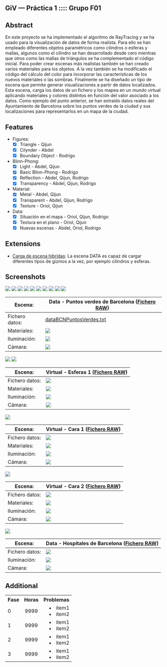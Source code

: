 GiV — Práctica 1 :::: Grupo F01
--------
## Abstract

En este proyecto se ha implementado el algoritmo de RayTracing y se ha usado para la visualización de datos de forma realista. Para ello se han empleado diferentes objetos paramétricos como cilindros o  esferas y mallas, algunos como el cilindro se han desarrollado desde cero mientras que otros como las mallas de triángulos se ha complementado el código inicial.
Para poder crear escenas más realistas también se han creado varios materiales para los objetos. A la vez también se ha modificado el código del cálculo del color para incorporar las características de los nuevos materiales o las sombras.
Finalmente se ha diseñado un tipo de escena que permite generar visualizaciones a partir de datos localizados. Esta escena, carga los datos de un fichero y los mapea en un mundo virtual aplicando materiales y colores distintos en función del valor asociado a los datos.
Como ejemplo del punto anterior, se han extraído datos reales del Ayuntamiento de Barcelona sobre los puntos verdes de la ciudad y sus localizaciones para representarlos en un mapa de la ciudad.

## Features

* Figures:
    - [X] Triangle - Qijun
    - [X] Cilynder - Abdel
    - [X] Boundary Object - Rodrigo
* Blinn-Phong:
    - [X] Light - Abdel, Qijun
    - [X] Basic Blinn-Phong - Rodrigo
    - [X] Reflection - Abdel, Qijun, Rodrigo
    - [X] Transparency - Abdel, Qijun, Rodrigo
* Material:
    - [X] Metal - Abdel, Qijun
    - [X] Transparent - Abdel, Qijun, Rodrigo
    - [X] Texture - Oriol, Qijun
* Data:
    - [X] Situación en el mapa - Oriol, Qijun, Rodrigo
    - [X] Textura en el plano - Oriol, Qijun
    - [X] Nuevas escenas - Abdel, Oriol, Rodrigo

## Extensions

* <ins>Carga de escena híbridas</ins>: La escena DATA es capaz de cargar diferentes tipos de gizmos a la vez, por ejemplo cilindros y esferas.

## Screenshots
![](https://i.imgur.com/kM5vTC3.png)
![](https://i.imgur.com/D6UvTQo.png)
![](https://i.imgur.com/H5Df2hu.png)
![](https://i.imgur.com/xTPIUK6.png)
![](https://i.imgur.com/dt4UBGX.png)
![](https://i.imgur.com/Oetp8uE.png)
![](https://i.imgur.com/I2TYz5u.png)
![](https://i.imgur.com/N5AwqlP.png)
![](https://i.imgur.com/8kULdvL.png)
![](https://i.imgur.com/W5ZBxk0.png)

| Escena:        	| Data - Puntos verdes de Barcelona ([Fichero RAW](https://pastebin.com/6LxqsarW)) 	|
|----------------	|-----------------------------------------------------	|
| Fichero datos: 	| [dataBCNPuntosVerdes.txt](https://github.com/GiVD2019/dataray-f01/blob/master/resources/dataBCNPuntosVerdes.txt)                             	|
| Materiales:    	| ![](https://i.imgur.com/CFfRjly.png)                	|
| Iluminación:   	| ![](https://i.imgur.com/EiAarzO.png)                	|
| Cámara:        	| ![](https://i.imgur.com/ZjNMaqa.png)                	|

![](https://i.imgur.com/cRvJ1t6.png)
![](https://i.imgur.com/41O4k5B.png)

| Escena:        	| Virtual - Esferas 1 ([Fichero RAW](https://pastebin.com/CmmPbZPQ)) 	|
|----------------	|-------------------------------------------------------	|
| Fichero datos: 	| ![](https://i.imgur.com/hO49HRp.png)                  	|
| Materiales:    	| ![](https://i.imgur.com/OgNa6f3.png)                  	|
| Iluminación:   	| ![](https://i.imgur.com/4A0upjI.png)                  	|
| Cámara:        	| ![](https://i.imgur.com/hvthcaW.png)                  	|

![](https://i.imgur.com/VNk8oXn.png)

| Escena:           	| Virtual - Cara 1 ([Fichero RAW](https://pastebin.com/tXJJyAkb)) 	|
|----------------	|----------------------------------------------------	|
| Fichero datos: 	| ![](https://i.imgur.com/ZUnmbFV.png)               	|
| Materiales:    	| ![](https://i.imgur.com/o7ZD2q2.png)               	|
| Iluminación:   	| ![](https://i.imgur.com/cd6W6cY.png)               	|
| Cámara:        	| ![](https://i.imgur.com/ZjNMaqa.png)               	|

![](https://i.imgur.com/aIZxaol.png)

| Escena:           	| Virtual - Cara 2 ([Fichero RAW](https://pastebin.com/QyL0DqLL)) 	|
|----------------	|----------------------------------------------------	|
| Fichero datos: 	| ![](https://i.imgur.com/nPQCCCN.png)               	|
| Materiales:    	| ![](https://i.imgur.com/Cde0Mfx.png)               	|
| Iluminación:   	| ![](https://i.imgur.com/LMXy8pJ.png)               	|
| Cámara:        	| ![](https://i.imgur.com/J3vgqpe.png)               	|

![](https://i.imgur.com/oMPQ8ZA.png)

| Escena:           	| Data - Hospitales de Barcelona ([Fichero RAW](https://pastebin.com/BFJ5hnsj)) 	|
|----------------	|-------------------------------------------------------------------------------	|
| Fichero datos: 	| ![](https://i.imgur.com/VJbjZU8.png)                                          	|
| Iluminación:   	| ![](https://i.imgur.com/rpOMVCd.png)                                          	|
| Cámara:        	| ![](https://i.imgur.com/lKXuib1.png)                                          	|



## Additional 
<table>
  <tbody>
    <tr>
      <th>Fase</th>
      <th align="center">Horas</th>
      <th align="right">Problemas</th>
    </tr>
    <tr>
      <td>0</td>
      <td align="center">9999</td>
      <td align="right">
          <li>item1</li>
          <li>item2</li>
     </td>
    </tr>
      <tr>
      <td>1</td>
      <td align="center">9999</td>
      <td align="right">
          <li>item1</li>
          <li>item2</li>
     </td>
    </tr>
      <tr>
      <td>2</td>
      <td align="center">9999</td>
      <td align="right">
          <li>item1</li>
          <li>item2</li>
     </td>
    </tr>
      <tr>
      <td>3</td>
      <td align="center">9999</td>
      <td align="right">
          <li>item1</li>
          <li>item2</li>
     </td>
    </tr>
  </tbody>
</table>
